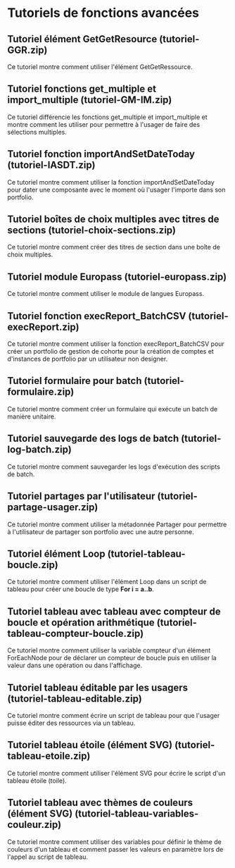# Tutoriels de fonctions avancées


## Tutoriel élément GetGetResource (tutoriel-GGR.zip)
Ce tutoriel montre comment utiliser l'élément GetGetRessource.

## Tutoriel fonctions get_multiple et import_multiple (tutoriel-GM-IM.zip)
Ce tutoriel différencie les fonctions get_multiple et import_multiple et montre comment les utiliser pour permettre à l'usager de faire des sélections multiples.

## Tutoriel fonction importAndSetDateToday (tutoriel-IASDT.zip)
Ce tutoriel montre comment utiliser la fonction importAndSetDateToday pour dater une composante avec le moment où l'usager l'importe dans son portfolio.

## Tutoriel boîtes de choix multiples avec titres de sections (tutoriel-choix-sections.zip)
Ce tutoriel montre comment créer des titres de section dans une boîte de choix multiples.

## Tutoriel module Europass (tutoriel-europass.zip)
Ce tutoriel montre comment utiliser le module de langues Europass.

## Tutoriel fonction execReport_BatchCSV (tutoriel-execReport.zip)
Ce tutoriel montre comment utiliser la fonction execReport_BatchCSV pour créer un portfolio de gestion de cohorte pour la création de comptes et d'instances de portfolio par un utilisateur non designer.

## Tutoriel formulaire pour batch (tutoriel-formulaire.zip)
Ce tutoriel montre comment créer un formulaire qui exécute un batch de manière unitaire.

## Tutoriel sauvegarde des logs de batch (tutoriel-log-batch.zip)
Ce tutoriel montre comment sauvegarder les logs d'exécution des scripts de batch.

## Tutoriel partages par l'utilisateur (tutoriel-partage-usager.zip)
Ce tutoriel montre comment utiliser la métadonnée Partager pour permettre à l'utilisateur de partager son portfolio avec une autre personne.

## Tutoriel élément Loop (tutoriel-tableau-boucle.zip)
Ce tutoriel montre comment utiliser l'élément Loop dans un script de tableau pour créer une boucle de type **For i = a..b**.

## Tutoriel tableau avec tableau avec compteur de boucle et opération arithmétique (tutoriel-tableau-compteur-boucle.zip)
Ce tutoriel montre comment utiliser la variable compteur d'un élément ForEachNode pour de déclarer un compteur de boucle puis en utiliser la valeur dans une opération ou dans l'affichage.

## Tutoriel tableau éditable par les usagers (tutoriel-tableau-editable.zip)
Ce tutoriel montre comment écrire un script de tableau pour que l'usager puisse éditer des ressources via un tableau.

## Tutoriel tableau étoile (élément SVG) (tutoriel-tableau-etoile.zip)
Ce tutoriel montre comment utiliser l'élément SVG pour écrire le script d'un tableau étoile (toile).

## Tutoriel tableau avec thèmes de couleurs (élément SVG) (tutoriel-tableau-variables-couleur.zip)
Ce tutoriel montre comment utiliser des variables pour définir le thème de couleurs d'un tableau et comment passer les valeurs 
en paramètre lors de l'appel au script de tableau.
